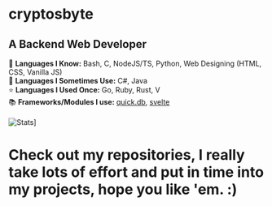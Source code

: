 # cryptosbyte

## A Backend Web Developer 
🧠 **Languages I Know:** Bash, C, NodeJS/TS, Python, Web Designing (HTML, CSS, Vanilla JS) <br/>
🔂 **Languages I Sometimes Use:** C#, Java <br/>
⭐ **Languages I Used Once:** Go, Ruby, Rust, V <br/>
📚 **Frameworks/Modules I use:** [quick.db](https://npmjs.com/package/quick.db), [svelte](https://npmjs.com/package/svelte) <br/> <br/>
![Stats](https://github-readme-stats.vercel.app/api?username=cryptosbyte&show_icons=true&theme=dark)]
# Check out my repositories, I really take lots of effort and put in time into my projects, hope you like 'em. :)
